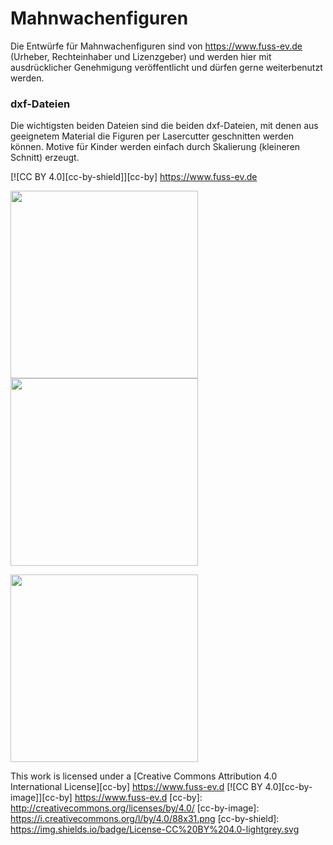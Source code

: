 # Mahnwachenfiguren
Die Entwürfe für Mahnwachenfiguren sind von https://www.fuss-ev.de (Urheber, Rechteinhaber und Lizenzgeber) und werden hier mit ausdrücklicher Genehmigung veröffentlicht und dürfen gerne weiterbenutzt werden.

### dxf-Dateien

Die wichtigsten beiden Dateien sind die beiden dxf-Dateien, mit denen aus geeignetem Material die Figuren per Lasercutter geschnitten werden können. Motive für Kinder werden einfach durch Skalierung (kleineren Schnitt) erzeugt.

[![CC BY 4.0][cc-by-shield]][cc-by] https://www.fuss-ev.de

<img src="https://github.com/Wikinaut/mahnwachenfiguren/blob/master/w.png" height=300> <img src="https://github.com/Wikinaut/mahnwachenfiguren/blob/master/m.png" height=300>

<img src="https://raw.githubusercontent.com/Wikinaut/mahnwachenfiguren/master/20191026_Mahnwache_Berkaer_Platz.jpg" width=300>

This work is licensed under a [Creative Commons Attribution 4.0 International License][cc-by] https://www.fuss-ev.d
[![CC BY 4.0][cc-by-image]][cc-by] https://www.fuss-ev.d
[cc-by]: http://creativecommons.org/licenses/by/4.0/
[cc-by-image]: https://i.creativecommons.org/l/by/4.0/88x31.png
[cc-by-shield]: https://img.shields.io/badge/License-CC%20BY%204.0-lightgrey.svg
